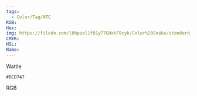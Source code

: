 ```yaml
---
tags:
  - Color/Tag/NTC
RGB:
Hex:
img: https://filedn.com/l0hpzxl1f01yT7GHxtF8cyk/Color%20Snake/standard_csv_to_svg/DCD747.svg
CMYK:
HSL:
Name:
---
```

Wattle
```palette
#DCD747
```
RGB
